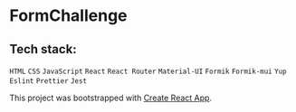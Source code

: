 # FormChallenge

## Tech stack:
`HTML` `CSS` `JavaScript` `React` `React Router` `Material-UI` `Formik` `Formik-mui` `Yup` `Eslint` `Prettier` `Jest`

This project was bootstrapped with [Create React App](https://github.com/facebook/create-react-app).
